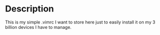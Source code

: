 # Description
This is my simple .vimrc I want to store here just to easily install it on my 3 billion devices I have to manage.
